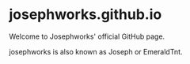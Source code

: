 # josephworks.github.io
Welcome to Josephworks' official GitHub page.

josephworks is also known as Joseph or EmeraldTnt.
